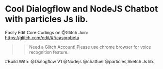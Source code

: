 
# Cool Dialogflow and NodeJS Chatbot with particles Js lib.

Easily Edit Core Codings on @Glitch  Join: https://glitch.com/edit/#!/casprobeta

>>Need a Glitch Account!
>> Please use chrome browser for voice recognition feature.

#Build With:
😃Dialogflow V1
😃Nodejs
😃chatfuel
😃particles,Sketch Js lib.

